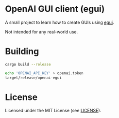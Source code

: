 # OpenAI GUI client (egui)

A small project to learn how to create GUIs using [egui](https://www.egui.rs/).

Not intended for any real-world use.

# Building

```bash
cargo build --release

echo 'OPENAI_API_KEY' > openai.token
target/release/openai-egui
```

# License

Licensed under the MIT License (see [LICENSE](LICENSE)).
